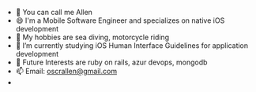 - 👋 You can call me Allen
- 😄 I'm a Mobile Software Engineer and specializes on native iOS development
- 👀 My hobbies are sea diving, motorcycle riding
- 🌱 I’m currently studying iOS Human Interface Guidelines for application development
- 💞️ Future Interests are ruby on rails, azur devops, mongodb
- 📫 Email: oscrallen@gmail.com
-  

<!---
oscrallnium/oscrallnium is a ✨ special ✨ repository because its `README.md` (this file) appears on your GitHub profile.
You can click the Preview link to take a look at your changes.
--->
